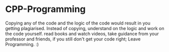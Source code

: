 # CPP-Programming

Copying any of the code and the logic of the code would result in you getting plagiarised.
Instead of copying, understand on the logic and work on the code yourself.
read books and watch videos, take guidance from your professor and friends,
if you still don't get your code right;
Leave Programming.
 :)
